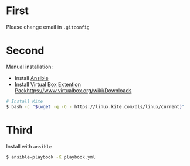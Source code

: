 # First

Please change email in `.gitconfig`

# Second

Manual installation:
* Install [Ansible](https://docs.ansible.com/ansible/latest/installation_guide/intro_installation.html#installing-ansible-on-ubuntu)
* Install [Virtual Box Extention Pack]()https://www.virtualbox.org/wiki/Downloads


```bash
# Install Kite
$ bash -c "$(wget -q -O - https://linux.kite.com/dls/linux/current)"
```

# Third

Install with `ansible`

```bash
$ ansible-playbook -K playbook.yml
```